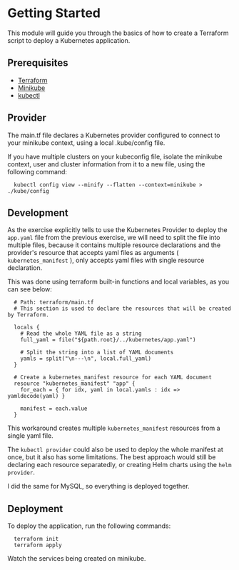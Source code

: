 # Getting Started

This module will guide you through the basics of how to create a Terraform script to deploy a Kubernetes application.

## Prerequisites

- [Terraform](https://www.terraform.io/downloads.html)
- [Minikube](https://minikube.sigs.k8s.io/docs/start/)
- [kubectl](https://kubernetes.io/docs/tasks/tools/)

## Provider

The main.tf file declares a Kubernetes provider configured to connect to your minikube context, using a local .kube/config file.

If you have multiple clusters on your kubeconfig file, isolate the minikube context, user and cluster information from it to a new file, using the following command:

```
  kubectl config view --minify --flatten --context=minikube > ./kube/config
```

## Development

As the exercise explicitly tells to use the Kubernetes Provider to deploy the `app.yaml` file from the previous exercise, we will need to split the file into multiple files, because it contains multiple resource declarations and the provider's resource that accepts yaml files as arguments ( `kubernetes_manifest` ), only accepts yaml files with single resource declaration. 

This was done using terraform built-in functions and local variables, as you can see below:

```
  # Path: terraform/main.tf
  # This section is used to declare the resources that will be created by Terraform.

  locals {
    # Read the whole YAML file as a string
    full_yaml = file("${path.root}/../kubernetes/app.yaml")

    # Split the string into a list of YAML documents
    yamls = split("\n---\n", local.full_yaml)
  }

  # Create a kubernetes_manifest resource for each YAML document
  resource "kubernetes_manifest" "app" {
    for_each = { for idx, yaml in local.yamls : idx => yamldecode(yaml) }

    manifest = each.value
  }
```

This workaround creates multiple `kubernetes_manifest` resources from a single yaml file.

The `kubectl provider` could also be used to deploy the whole manifest at once, but it also has some limitations. The best approach would still be declaring each resource separatedly, or creating Helm charts using the `helm provider`.

I did the same for MySQL, so everything is deployed together.

## Deployment

To deploy the application, run the following commands:

```
  terraform init
  terraform apply
```

Watch the services being created on minikube.